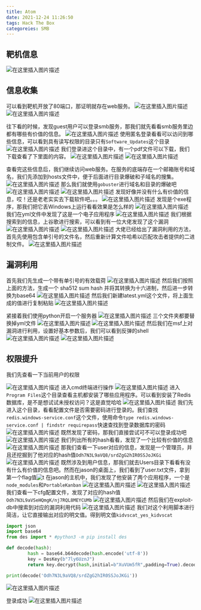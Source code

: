 ```yaml
---
title: Atom
date: 2021-12-24 11:26:50
tags: Hack The Box
categoreies: SMB
---
```


## 靶机信息

![在这里插入图片描述](https://img-blog.csdnimg.cn/d7ff3a26ad1b4b0680f0d4283d757a77.png?x-oss-process=image/watermark,type_ZHJvaWRzYW5zZmFsbGJhY2s,shadow_50,text_Q1NETiBA5bmz5Yeh55qE5a2m6ICF,size_20,color_FFFFFF,t_70,g_se,x_16)

## 信息收集

可以看到靶机开放了80端口，那证明就存在web服务。
![在这里插入图片描述](https://img-blog.csdnimg.cn/71d80ba7cc3748c4a4f0402a9793083a.png?x-oss-process=image/watermark,type_ZHJvaWRzYW5zZmFsbGJhY2s,shadow_50,text_Q1NETiBA5bmz5Yeh55qE5a2m6ICF,size_20,color_FFFFFF,t_70,g_se,x_16)
![在这里插入图片描述](https://img-blog.csdnimg.cn/458004df73e046d6ac29665f942ae2a1.png?x-oss-process=image/watermark,type_ZHJvaWRzYW5zZmFsbGJhY2s,shadow_50,text_Q1NETiBA5bmz5Yeh55qE5a2m6ICF,size_20,color_FFFFFF,t_70,g_se,x_16)

<!--more-->

往下看的时候，发现guest用户可以登录smb服务，那我们就先看看smb服务里边都有哪些有价值的信息。
![在这里插入图片描述](https://img-blog.csdnimg.cn/35ce3f11c2ea4febac8767c3761d9f0f.png?x-oss-process=image/watermark,type_ZHJvaWRzYW5zZmFsbGJhY2s,shadow_50,text_Q1NETiBA5bmz5Yeh55qE5a2m6ICF,size_20,color_FFFFFF,t_70,g_se,x_16)
使用匿名登录看看可以访问到哪些信息，可以看到具有读写权限的目录只有`Software_Updates`这个目录
![在这里插入图片描述](https://img-blog.csdnimg.cn/901c2bdb6d4d4e7da7675e1c24ee1e36.png?x-oss-process=image/watermark,type_ZHJvaWRzYW5zZmFsbGJhY2s,shadow_50,text_Q1NETiBA5bmz5Yeh55qE5a2m6ICF,size_20,color_FFFFFF,t_70,g_se,x_16)
我们登录进这个目录中，有一个pdf文件可以下载，我们下载查看了下里面的内容。
![在这里插入图片描述](https://img-blog.csdnimg.cn/2ecb65835531481289d535ee549568a4.png?x-oss-process=image/watermark,type_ZHJvaWRzYW5zZmFsbGJhY2s,shadow_50,text_Q1NETiBA5bmz5Yeh55qE5a2m6ICF,size_20,color_FFFFFF,t_70,g_se,x_16)
![在这里插入图片描述](https://img-blog.csdnimg.cn/1edacfc8f7844517bae4f0e7dbd97af0.png?x-oss-process=image/watermark,type_ZHJvaWRzYW5zZmFsbGJhY2s,shadow_50,text_Q1NETiBA5bmz5Yeh55qE5a2m6ICF,size_20,color_FFFFFF,t_70,g_se,x_16)

<!--more-->

查看完这些信息后，我们继续访问web服务。在服务的底端存在一个邮箱账号和域名，我们先添加到hosts文件中，便于后面进行目录爆破和子域名的搜集。
![在这里插入图片描述](https://img-blog.csdnimg.cn/35cf8a81609b4187930f03c62fcf602d.png?x-oss-process=image/watermark,type_ZHJvaWRzYW5zZmFsbGJhY2s,shadow_50,text_Q1NETiBA5bmz5Yeh55qE5a2m6ICF,size_20,color_FFFFFF,t_70,g_se,x_16)
那么我们就使用`gobuster`进行域名和目录的爆破吧
![在这里插入图片描述](https://img-blog.csdnimg.cn/916619d4e1dc4bfba3e44627be4f0f36.png?x-oss-process=image/watermark,type_ZHJvaWRzYW5zZmFsbGJhY2s,shadow_50,text_Q1NETiBA5bmz5Yeh55qE5a2m6ICF,size_20,color_FFFFFF,t_70,g_se,x_16)
![在这里插入图片描述](https://img-blog.csdnimg.cn/b59b2cb6beb94f13bd94e36d031e5dba.png?x-oss-process=image/watermark,type_ZHJvaWRzYW5zZmFsbGJhY2s,shadow_50,text_Q1NETiBA5bmz5Yeh55qE5a2m6ICF,size_20,color_FFFFFF,t_70,g_se,x_16)
发现好像并没有什么有价值的信息，哎！还是老老实实去下载软件吧。。。
![在这里插入图片描述](https://img-blog.csdnimg.cn/cc46996341604dffb098519776c2cfc8.png?x-oss-process=image/watermark,type_ZHJvaWRzYW5zZmFsbGJhY2s,shadow_50,text_Q1NETiBA5bmz5Yeh55qE5a2m6ICF,size_20,color_FFFFFF,t_70,g_se,x_16)
发现是个exe程序，那我们把它丢Windows上运行看看效果是怎么样的
![在这里插入图片描述](https://img-blog.csdnimg.cn/aea7a78db0594a95b20e01811fc600ae.png?x-oss-process=image/watermark,type_ZHJvaWRzYW5zZmFsbGJhY2s,shadow_50,text_Q1NETiBA5bmz5Yeh55qE5a2m6ICF,size_20,color_FFFFFF,t_70,g_se,x_16)
我们在yml文件中发现了这是一个电子应用程序
![在这里插入图片描述](https://img-blog.csdnimg.cn/1447b123093e4cf79c5fbdf992c90238.png?x-oss-process=image/watermark,type_ZHJvaWRzYW5zZmFsbGJhY2s,shadow_50,text_Q1NETiBA5bmz5Yeh55qE5a2m6ICF,size_20,color_FFFFFF,t_70,g_se,x_16)
我们根据搜索到的信息，上谷歌进行搜索，可以看到有一位大佬发现了这个漏洞
![在这里插入图片描述](https://img-blog.csdnimg.cn/d4b8f3b4ba784683918c21291c351027.png?x-oss-process=image/watermark,type_ZHJvaWRzYW5zZmFsbGJhY2s,shadow_50,text_Q1NETiBA5bmz5Yeh55qE5a2m6ICF,size_20,color_FFFFFF,t_70,g_se,x_16)
![在这里插入图片描述](https://img-blog.csdnimg.cn/3576872644644aef95d67125deffcd4f.png?x-oss-process=image/watermark,type_ZHJvaWRzYW5zZmFsbGJhY2s,shadow_50,text_Q1NETiBA5bmz5Yeh55qE5a2m6ICF,size_20,color_FFFFFF,t_70,g_se,x_16)
大佬已经给出了漏洞利用的方法，首先先使用包含单引号的文件名，然后重新计算文件哈希以匹配攻击者提供的二进制文件。
![在这里插入图片描述](https://img-blog.csdnimg.cn/2ce2ad37d7314f4781ca47e3372b791c.png?x-oss-process=image/watermark,type_ZHJvaWRzYW5zZmFsbGJhY2s,shadow_50,text_Q1NETiBA5bmz5Yeh55qE5a2m6ICF,size_20,color_FFFFFF,t_70,g_se,x_16)

## 漏洞利用

首先我们先生成一个带有单引号的有效载荷
![在这里插入图片描述](https://img-blog.csdnimg.cn/841300482268465f928a7a1c6029c243.png)
然后我们按照上面的方法，生成一个 sha512 sum hash 并将其转换为十六进制，然后进一步转换为base64
![在这里插入图片描述](https://img-blog.csdnimg.cn/5222e5c555ae452499acff13d2f7999a.png)
然后我们新建latest.yml这个文件，将上面生成的值进行复制粘贴
![在这里插入图片描述](https://img-blog.csdnimg.cn/d5c11c4ee72b45f09ef3842b265aec6b.png?x-oss-process=image/watermark,type_ZHJvaWRzYW5zZmFsbGJhY2s,shadow_50,text_Q1NETiBA5bmz5Yeh55qE5a2m6ICF,size_20,color_FFFFFF,t_70,g_se,x_16)

紧接着我们使用python开启一个服务器
![在这里插入图片描述](https://img-blog.csdnimg.cn/6a8bfdbfe08e4dbaad426ef2204b19f0.png)
三个文件夹都要替换掉yml文件
![在这里插入图片描述](https://img-blog.csdnimg.cn/51201bef231a46a9a2b2221c45ffeb40.png)
![在这里插入图片描述](https://img-blog.csdnimg.cn/99de167220ab45808c982e771e32f731.png?x-oss-process=image/watermark,type_ZHJvaWRzYW5zZmFsbGJhY2s,shadow_50,text_Q1NETiBA5bmz5Yeh55qE5a2m6ICF,size_20,color_FFFFFF,t_70,g_se,x_16)
然后我们在msf上对漏洞进行利用，设置好基本参数后，我们可以看到反弹的shell
![在这里插入图片描述](https://img-blog.csdnimg.cn/8cd39b8f18d34046a6a3a1abd41d1bd4.png?x-oss-process=image/watermark,type_ZHJvaWRzYW5zZmFsbGJhY2s,shadow_50,text_Q1NETiBA5bmz5Yeh55qE5a2m6ICF,size_20,color_FFFFFF,t_70,g_se,x_16)
![在这里插入图片描述](https://img-blog.csdnimg.cn/2ffa34dc528d4bffbf22bbff28573e83.png?x-oss-process=image/watermark,type_ZHJvaWRzYW5zZmFsbGJhY2s,shadow_50,text_Q1NETiBA5bmz5Yeh55qE5a2m6ICF,size_20,color_FFFFFF,t_70,g_se,x_16)

## 权限提升

我们先查看一下当前用户的权限

![在这里插入图片描述](https://img-blog.csdnimg.cn/46fc63e01a074f8780b9977a64491034.png?x-oss-process=image/watermark,type_ZHJvaWRzYW5zZmFsbGJhY2s,shadow_50,text_Q1NETiBA5bmz5Yeh55qE5a2m6ICF,size_20,color_FFFFFF,t_70,g_se,x_16)
进入cmd终端进行操作
![在这里插入图片描述](https://img-blog.csdnimg.cn/572df466d9dd4791a92d255ca60aa7a7.png)
进入`Program Files`这个目录查看主机都安装了哪些应用程序。可以看到安装了Redis数据库，是不是想试试未授权访问？这是直觉哈哈
![在这里插入图片描述](https://img-blog.csdnimg.cn/9a3ff33f781548e7be38f9fbb77d972b.png?x-oss-process=image/watermark,type_ZHJvaWRzYW5zZmFsbGJhY2s,shadow_50,text_Q1NETiBA5bmz5Yeh55qE5a2m6ICF,size_20,color_FFFFFF,t_70,g_se,x_16)
我们先进入这个目录，看看配置文件是否需要密码进行登录的。我们查找`redis.windows-service.conf`这个文件，使用命令`type redis.windows-service.conf | findstr requirepass`快速查找到登录数据库的密码
![在这里插入图片描述](https://img-blog.csdnimg.cn/bb3958f354d14907842c4a54f90141be.png)
既然发现了密码，那我们直接尝试可不可以登录成功吧
![在这里插入图片描述](https://img-blog.csdnimg.cn/73ef19ef23b04f979996089529a2ec3b.png?x-oss-process=image/watermark,type_ZHJvaWRzYW5zZmFsbGJhY2s,shadow_50,text_Q1NETiBA5bmz5Yeh55qE5a2m6ICF,size_20,color_FFFFFF,t_70,g_se,x_16)
我们列出所有的hash看看，发现了一个比较有价值的信息
![在这里插入图片描述](https://img-blog.csdnimg.cn/21d54e0c5d914c8ea4288315af18521b.png)
那我们查看一下user对应的信息，发现是一个管理员，并且还挖掘到了他对应的hash值`Odh7N3L9aVQ8/srdZgG2hIR0SSJoJKGi`
![在这里插入图片描述](https://img-blog.csdnimg.cn/3bf1bf2cbfb6417c9058a3d05d874987.png)
既然涉及到用户信息，那我们就去Users目录下看看有没有什么有价值的信息吧。然而在jason的桌面上，我们看到了user.txt文件，拿到第一个flag值![t](https://img-blog.csdnimg.cn/806ca1c22ee14f7fa5bb5688113ff486.png?x-oss-process=image/watermark,type_ZHJvaWRzYW5zZmFsbGJhY2s,shadow_50,text_Q1NETiBA5bmz5Yeh55qE5a2m6ICF,size_20,color_FFFFFF,t_70,g_se,x_16)
在jason的主机中，我们发现了他安装了两个应用程序，一个是`node_modules`和`PortableKanban`
![在这里插入图片描述](https://img-blog.csdnimg.cn/171f022c449c4fdda60d7e6c67bca7a6.png?x-oss-process=image/watermark,type_ZHJvaWRzYW5zZmFsbGJhY2s,shadow_50,text_Q1NETiBA5bmz5Yeh55qE5a2m6ICF,size_20,color_FFFFFF,t_70,g_se,x_16)
![在这里插入图片描述](https://img-blog.csdnimg.cn/1bc9495245b24508b8408bee3570a7e6.png?x-oss-process=image/watermark,type_ZHJvaWRzYW5zZmFsbGJhY2s,shadow_50,text_Q1NETiBA5bmz5Yeh55qE5a2m6ICF,size_20,color_FFFFFF,t_70,g_se,x_16)
我们查看一下cfg配置文件，发现了对应的hash值`Odh7N3L9aVSeHQmgK/nj7RQL8MEYCUMb`
![在这里插入图片描述](https://img-blog.csdnimg.cn/96ad43ed232e4c928dfb0b255cf0b550.png?x-oss-process=image/watermark,type_ZHJvaWRzYW5zZmFsbGJhY2s,shadow_50,text_Q1NETiBA5bmz5Yeh55qE5a2m6ICF,size_20,color_FFFFFF,t_70,g_se,x_16)
然后我们在exploit-db中搜索到对应的漏洞利用代码
![在这里插入图片描述](https://img-blog.csdnimg.cn/c205078ffcc14aff81bba88d60aa34ad.png?x-oss-process=image/watermark,type_ZHJvaWRzYW5zZmFsbGJhY2s,shadow_50,text_Q1NETiBA5bmz5Yeh55qE5a2m6ICF,size_20,color_FFFFFF,t_70,g_se,x_16)
我们对这个利用脚本进行简洁，让它直接输出对应的明文值。得到明文值`kidvscat_yes_kidvscat`

```python
import json
import base64
from des import * #python3 -m pip install des

def decode(hash):
        hash = base64.b64decode(hash.encode('utf-8'))
        key = DesKey(b"7ly6UznJ")
        return key.decrypt(hash,initial=b"XuVUm5fR",padding=True).decode('utf-8')

print(decode('Odh7N3L9aVQ8/srdZgG2hIR0SSJoJKGi'))
```

![在这里插入图片描述](https://img-blog.csdnimg.cn/938feaacbc2d46888b987f570b3a166f.png)

登录成功
![在这里插入图片描述](https://img-blog.csdnimg.cn/020f2b5f8b624d2b9420511bc70c6941.png?x-oss-process=image/watermark,type_ZHJvaWRzYW5zZmFsbGJhY2s,shadow_50,text_Q1NETiBA5bmz5Yeh55qE5a2m6ICF,size_20,color_FFFFFF,t_70,g_se,x_16)

